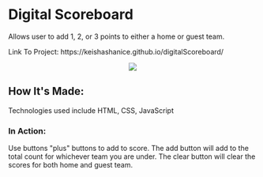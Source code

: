 <h1> Digital Scoreboard </h1>

<p>Allows user to add 1, 2, or 3 points to either a home or guest team.</p>
<p>Link To Project: https://keishashanice.github.io/digitalScoreboard/</p>

<div id="header" align="center">
  <img src="https://media.giphy.com/media/VzMj7N0vQuKQ1Vy8vI/giphy.gif" />  
</div>

<h2>How It's Made:</h2>
<p>Technologies used include HTML, CSS, JavaScript</p>

<h3>In Action:</h3>
<p>Use buttons "plus" buttons to add to score. The add button will add to the total count for whichever team you are under. The clear button will clear the scores for both home and guest team.  </p>
